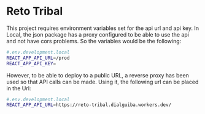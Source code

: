# Reto Tribal


This project requires environment variables set for the api url and api key.
In Local, the json package has a proxy configured to be able to use the api and not have cors problems. So the variables would be the following:

```bash
#.env.development.local
REACT_APP_API_URL=/prod
REACT_APP_API_KEY=
```

However, to be able to deploy to a public URL, a reverse proxy has been used so that API calls can be made. Using it, the following url can be placed in the Url:
```bash
#.env.development.local
REACT_APP_API_URL=https://reto-tribal.dialguiba.workers.dev/
```